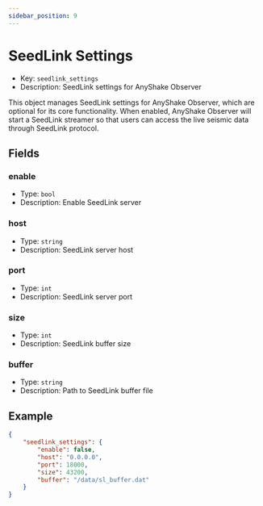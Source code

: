 ```yaml
---
sidebar_position: 9
---
```


# SeedLink Settings

 - Key: `seedlink_settings`
 - Description: SeedLink settings for AnyShake Observer

This object manages SeedLink settings for AnyShake Observer, which are optional for its core functionality. When enabled, AnyShake Observer will start a SeedLink streamer so that users can access the live seismic data through SeedLink protocol.

## Fields

### enable

 - Type: `bool`
 - Description: Enable SeedLink server

### host

 - Type: `string`
 - Description: SeedLink server host

### port

 - Type: `int`
 - Description: SeedLink server port

### size

 - Type: `int`
 - Description: SeedLink buffer size

### buffer

 - Type: `string`
 - Description: Path to SeedLink buffer file

## Example

```json
{
    "seedlink_settings": {
        "enable": false,
        "host": "0.0.0.0",
        "port": 18000,
        "size": 43200,
        "buffer": "/data/sl_buffer.dat"
    }
}
```
